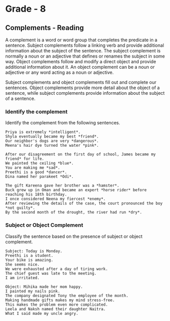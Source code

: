 # Grade - 8
## Complements - Reading
A complement is a word or word group that completes the predicate in a sentence. Subject complements follow a linking verb and provide additional information about the subject of the sentence. The subject complement is normally a noun or an adjective that defines or renames the subject in some way. Object complements follow and modify a direct object and provide additional information about it. An object complement can be a noun or adjective or any word acting as a noun or adjective.

Subject complements and object complements fill out and complete our sentences. Object complements provide more detail about the object of a sentence, while subject complements provide information about the subject of a sentence.

### Identify the complement
Identify the complement from the following sentences.
```
Priya is extremely *intelligent*.
Shyla eventually became my best *friend*. 
Our neighbor's dogs are very *dangerous*. 
Meena's hair dye turned the water *pink*. 

After our disagreement on the first day of school, James became my friend* for life. 
We painted the ceiling *blue*. 
You are making me *sad*. 
Preethi is a good *dancer*. 
Dina named her parakeet *Odi*. 

The gift Kareena gave her brother was a *hamster*. 
Buck grew up in Oman and became an expert *horse rider* before reaching his 18th birthday. 
I once considered Neena my fiercest *enemy*. 
After reviewing the details of the case, the court pronounced the boy *not guilty*. 
By the second month of the drought, the river had run *dry*. 
```
### Subject or Object Complement
Classify the sentence based on the presence of subject or object complement.
```
Subject: Today is Monday.
Preethi is a student.
Your bike is amazing.
She seems nice.
We were exhausted after a day of tiring work.
The chief guest was late to the meeting.
I am irritated. 

Object: Mihika made her mom happy.
I painted my nails pink.
The company designated Tony the employee of the month.
Making handmade gifts makes my mind stress-free.
This makes the problem even more complicated.
Leela and Naksh named their daughter Naitra. 
What I said made my uncle angry.
```
